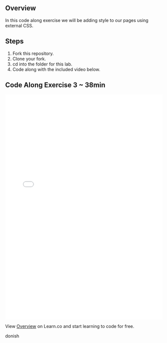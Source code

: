 ## Overview

In this code along exercise we will be adding style to our pages using external CSS.

## Steps

1. Fork this repository.
2. Clone your fork.
3. cd into the folder for this lab.
4. Code along with the included video below.

## Code Along Exercise 3 ~ 38min

<iframe width="100%" height="720" src="//www.youtube.com/embed/aA8k-hK8qzg?rel=0&amp;controls=1&amp;showinfo=1" frameborder="0" allowfullscreen></iframe>

<p data-visibility='hidden'>View <a href='https://learn.co/lessons/htm-css-code-along-3' title='Overview'>Overview</a> on Learn.co and start learning to code for free.</p>

donish
